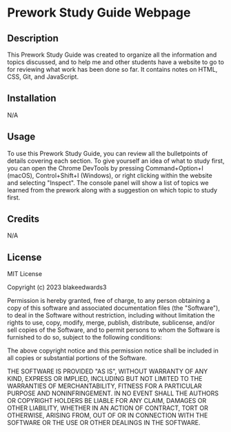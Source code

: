 # Prework Study Guide Webpage

## Description

This Prework Study Guide was created to organize all the information and topics discussed, and to help me and other students have a website to go to for reviewing what work has been done so far. It contains notes on HTML, CSS, Git, and JavaScript.

## Installation

N/A

## Usage

To use this Prework Study Guide, you can review all the bulletpoints of details covering each section. To give yourself an idea of what to study first, you can open the Chrome DevTools by pressing Command+Option+I (macOS), Control+Shift+I (Windows), or right clicking within the website and selecting "Inspect". The console panel will show a list of topics we learned from the prework along with a suggestion on which topic to study first.

## Credits

N/A

## License

MIT License

Copyright (c) 2023 blakeedwards3

Permission is hereby granted, free of charge, to any person obtaining a copy
of this software and associated documentation files (the "Software"), to deal
in the Software without restriction, including without limitation the rights
to use, copy, modify, merge, publish, distribute, sublicense, and/or sell
copies of the Software, and to permit persons to whom the Software is
furnished to do so, subject to the following conditions:

The above copyright notice and this permission notice shall be included in all
copies or substantial portions of the Software.

THE SOFTWARE IS PROVIDED "AS IS", WITHOUT WARRANTY OF ANY KIND, EXPRESS OR
IMPLIED, INCLUDING BUT NOT LIMITED TO THE WARRANTIES OF MERCHANTABILITY,
FITNESS FOR A PARTICULAR PURPOSE AND NONINFRINGEMENT. IN NO EVENT SHALL THE
AUTHORS OR COPYRIGHT HOLDERS BE LIABLE FOR ANY CLAIM, DAMAGES OR OTHER
LIABILITY, WHETHER IN AN ACTION OF CONTRACT, TORT OR OTHERWISE, ARISING FROM,
OUT OF OR IN CONNECTION WITH THE SOFTWARE OR THE USE OR OTHER DEALINGS IN THE
SOFTWARE.

